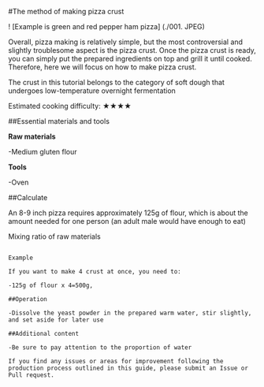 #The method of making pizza crust

! [Example is green and red pepper ham pizza] (./001. JPEG)

Overall, pizza making is relatively simple, but the most controversial and slightly troublesome aspect is the pizza crust. Once the pizza crust is ready, you can simply put the prepared ingredients on top and grill it until cooked. Therefore, here we will focus on how to make pizza crust.

The crust in this tutorial belongs to the category of soft dough that undergoes low-temperature overnight fermentation

Estimated cooking difficulty: ★★★★

##Essential materials and tools

**Raw materials**

-Medium gluten flour

**Tools**

-Oven

##Calculate

An 8-9 inch pizza requires approximately 125g of flour, which is about the amount needed for one person (an adult male would have enough to eat)

Mixing ratio of raw materials

```text

Example

If you want to make 4 crust at once, you need to:

-125g of flour x 4=500g,

##Operation

-Dissolve the yeast powder in the prepared warm water, stir slightly, and set aside for later use

##Additional content

-Be sure to pay attention to the proportion of water

If you find any issues or areas for improvement following the production process outlined in this guide, please submit an Issue or Pull request.